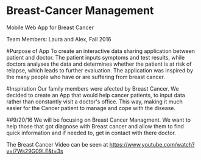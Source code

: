 # Breast-Cancer Management
Mobile Web App for Breast Cancer

Team Members: Laura and Alex,  Fall 2016

#Purpose of App
To create an interactive data sharing application between patient and doctor.
The patient inputs symptoms and test results, while doctors analyses the data and determines whether the patient is at risk of relapse, which leads to further evaluation.
The application was inspired by the many people who have or are suffering from breast cancer.

#Inspiration
Our family members were afected by Breast Cancer. We decided to create an App that would help cancer patients, to input data rather than constantly visit a doctor's office. This way, making it much easier for the Cancer patient to manage and cope with the disease.

##9/20/16
We will be focusing on Breast Cancer Managment. We want to help those that got diagnose with Breast cancer and allow them to find quick information and if needed to, get in contact with there doctor.

The Breast Cancer Video can be seen at https://www.youtube.com/watch?v=i7Ws29G09LE&t=3s
